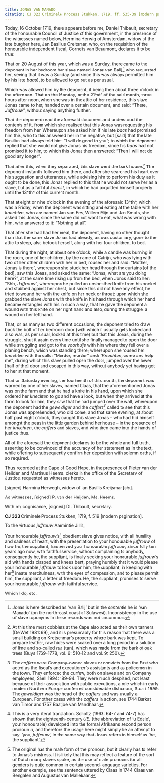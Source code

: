 ```yaml
---
title: JONAS VAN MANADO
citation: CJ 323 Criminele Process Stukken, 1719, ff. 535-39 [modern pagination].
---
```


Today, 16 October 1719, there appears before me, Daniel Thibault, secretary of the honourable Council of Justice of this government, in the presence of the witnesses named below, Hermina Herwig of Amsterdam, widow of the late burgher here, Jan Basilius Creitsmar, who, on the requisition of the honourable independent fiscal, Cornelis van Beaumont, declares it to be true:

That on 20 August of this year, which was a Sunday, there came to the deponent in her bedroom her slave named Jonas van Balij,[^1] who requested her, seeing that it was a Sunday (and since this was always permitted him by his late *baas*), to be allowed to go out as per usual.

Which was allowed him by the deponent, it being then about three o’clock in the afternoon. That on the Monday, or the 21^st^ of the said month, three hours after noon, when she was in the attic of her residence, this slave Jonas came to her, handed over a certain document, and said: “There, *Juffrouw*”, without saying anything further.

That the deponent read the aforesaid document and understood the contents of it, from which she realised that this Jonas was requesting his freedom from her. Whereupon she asked him if his late *baas* had promised him this, who to this answered her in the negative, but \[said\] that the late Basilius had always told him: “I will do good to you”; to which the deponent replied that she would not give Jonas his freedom, since his *baas* had not promised it to him, to which this Jonas then answered: “Then I will not do good any longer”.

That after this, when they separated, this slave went the bark house.[^2] The deponent instantly followed him there, and after she searched his heart over his suggestion and utterances, while advising him to perform his duty as it ought to be done, this Jonas replied to this that he would not serve her as a slave, but as a faithful *knecht*, in which he had acquitted himself properly until the 13^th^ of this current month.

That at eight or nine o’clock in the evening of the aforesaid 13^th^, which was a Friday, when the deponent was sitting and eating at the table with her *knechten*, who are named Jan van Ees, Willem Mijn and Jan Smuts, she asked this Jonas, since the same did not want to eat, what was wrong with him, who answered to it: “Nothing at all”.

That after she had had her meal, the deponent, having no other thought than that the same slave Jonas had already, as was customary, gone to the attic to sleep, also betook herself, along with her four children, to bed.

That during the night, at about one o’clock, while a candle was burning in the room, one of her children, by the name of Catrijn, who was lying with two of her other children with her in bed, roused her and said: “Mother, Jonas is there”, whereupon she stuck her head through the curtains \[of the bed\], saw this Jonas, and asked the same: “Jonas, what are you doing here?”, at the same time rising up from the bed, when Jonas said to her: “Shh, *Juffrouw*”, whereupon he pulled an unsheathed knife from his pocket and stabbed against her chest, but since this did not have any effect, he tried to wound her with the knife on her neck or throat: upon which she grabbed the slave Jonas with the knife in his hand through which her hand became entangled with his in such a way, that he gave the deponent a wound with this knife on her right hand and also, during the struggle, a wound on her left hand.

That, on as many as two different occasions, the deponent tried to draw back the bolt of her bedroom door (with which it usually gets locked and also was, as per usual, locked at this time) but that this Jonas, during the struggle, shut it again every time until she finally managed to open the door while struggling and got to the *voorhuijs* with him where they fell over a planing bench, which was standing there; whereupon she roused her *knechten* with the calls: “Murder, murder” and: “*Knechten*, come and help me”, during which this slave pulled open the door, jumped over the lower \[half of the\] door and escaped in this way, without anybody yet having got to her at that moment.

That on Saturday evening, the fourteenth of this month, the deponent was warned by one of her slaves, named Claas, that the aforementioned Jonas was on the farm and that he had a knife in his hand, upon which she ordered her *knechten* to go and have a look, but when they arrived at the farm to look for him, they saw that he had jumped over the wall, whereupon the deponent had the *geweldiger* and the *caffers[^3]* called to see that this Jonas was apprehended, who did come, and that same evening, at about half past eight o’clock, they caught this slave Jonas – who had hid himself amongst the peas in the little garden behind her house – in the presence of her *knechten*, the *caffers* and slaves, and who then came into the hands of justice thus.

All of the aforesaid the deponent declares to be the whole and full truth, asserting to be convinced of the accuracy of her statement as in the text, while offering to subsequently confirm her deposition with solemn oaths, if so required.

Thus recorded at the Cape of Good Hope, in the presence of Pieter van der Heijden and Martinus Heems, clerks in the office of the Secretary of Justice, requested as witnesses hereto.

\[signed\] Harmina Herwegh, widow of Ian Basilis Kreijsmar \[*sic*\].

As witnesses, \[signed\] P. van der Heijden, Ms. Heems.

With my cognisance, \[signed\] Dl. Thibault, secretary.

**CJ 323** Criminele Process Stukken, 1719, f. 519 \[modern pagination\].

To the virtuous *juffrouw* Aarmintie Jillis,

Your honourable *juffrouw*’s[^4] obedient slave gives notice, with all humility and sadness of heart, with the presentation to your honourable *juffrouw* of how he, the suppliant, has served your honourable *juffrouw*, since fully ten years ago now, with faithful service, without complaining to anybody, consequently he, the suppliant, is finally seeking your honourable *juffrouw*’s aid with hands clasped and knees bent, praying humbly that it would please your honourable *juffrouw* to look upon him, the suppliant, in keeping with her[^5] innate mercifulness, with the eyes of compassion, and to please permit him, the suppliant, a letter of freedom. He, the suppliant, promises to serve your honourable *juffrouw* with faithful service.

Which I do, etc.

[^1]: Jonas is here described as ‘van Balij’ but in the *sententie* he is ‘van Manado’ (on the north-east coast of Sulawesi). Inconsistency in the use of slave toponyms in these records was not uncommon.

[^2]: At this time most cobblers at the Cape also acted as their own tanners (De Wet 1981: 69), and it is presumably for this reason that there was a small building on Kretschmar’s property where bark was kept. To prepare leather, raw hides were soaked over a long period in a solution of lime and so-called *run* (tan), which was made from the bark of oak trees (Buys 1769-1778, vol. 6: 510-12 and vol. 9: 250).

[^3]: The *caffers* were Company-owned slaves or convicts from the East who acted as the fiscal’s and executioner’s assistants and as policemen in the town. They enforced the curfew, both on slaves and on Company employees, Shell 1994: 189-94. They were much despised, not least because of their association with public executions, a role which in early modern Northern Europe conferred considerable dishonour, Stuart 1999. The *geweldiger* was the head of the *caffers* and was usually a European. For other cases with the *caffers* in action, see 1744 Barkat van Timor and 1757 Baatjoe van Mandhaar.

[^4]: This is a very literal translation. Scholtz (1963: 64-7 and 74-7) has shown that the eighteenth-century *UE.* (the abbreviation of ‘u Edele’, your honourable) developed into the formal Afrikaans second person pronoun *u*, and therefore the usage here might simply be an attempt to say: ‘you, *juffrouw*’, in the same way that Jonas refers to himself as ‘he, the suppliant’.

[^5]: The original has the male form of the pronoun, but it clearly has to refer to Jonas’s mistress. It is likely that this may reflect a feature of the sort of Dutch many slaves spoke, as the use of male pronouns for all genders is quite common in certain second-language varieties. For another example, see the sentence uttered by Claas in 1744 Claas van Bengalen and Augustus van Mallebaar.

